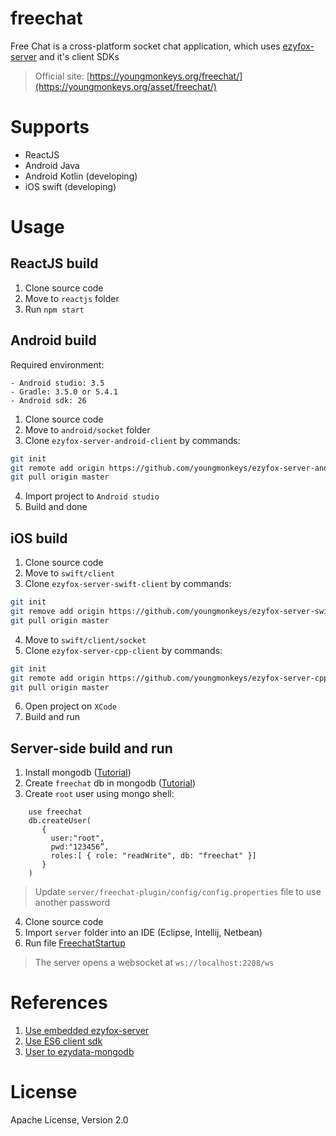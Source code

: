 # freechat
Free Chat is a cross-platform socket chat application, which uses [ezyfox-server](https://github.com/youngmonkeys/ezyfox-server) and it's client SDKs

> Official site: [https://youngmonkeys.org/freechat/](https://youngmonkeys.org/asset/freechat/)

# Supports

- ReactJS
- Android Java
- Android Kotlin (developing)
- iOS swift (developing)

# Usage

## ReactJS build
 
 1. Clone source code
 2. Move to ```reactjs``` folder
 3. Run ```npm start```
 
## Android build
 
 Required environment:
 
 ```
 - Android studio: 3.5
 - Gradle: 3.5.0 or 5.4.1
 - Android sdk: 26
 ```
 
 1. Clone source code
 2. Move to ```android/socket``` folder
 3. Clone ```ezyfox-server-android-client``` by commands:
 
 ```bash
git init
git remote add origin https://github.com/youngmonkeys/ezyfox-server-android-client.git
git pull origin master
```

4. Import project to ```Android studio```
5. Build and done

## iOS build

1. Clone source code
2. Move to ```swift/client```
3. Clone ```ezyfox-server-swift-client``` by commands:

```bash
git init
git remove add origin https://github.com/youngmonkeys/ezyfox-server-swift-client.git
git pull origin master
```

4. Move to ```swift/client/socket```
5. Clone ```ezyfox-server-cpp-client``` by commands:

```bash
git init
git remote add origin https://github.com/youngmonkeys/ezyfox-server-cpp-client.git
git pull origin master
``` 

6. Open project on ```XCode```
7. Build and run

## Server-side build and run

1. Install mongodb ([Tutorial](https://docs.mongodb.com/manual/administration/install-community/))
2. Create `freechat` db in mongodb ([Tutorial](https://www.mongodb.com/basics/create-database))
3. Create `root` user using mongo shell:
```
	use freechat
	db.createUser(
	   {
	     user:"root",
	     pwd:"123456”,
	     roles:[ { role: "readWrite", db: "freechat" }]
	   }
	)
```
> Update `server/freechat-plugin/config/config.properties` file to use another password
4. Clone source code
5. Import ```server``` folder into an IDE (Eclipse, Intellij, Netbean)
6. Run file [FreechatStartup](https://github.com/youngmonkeys/freechat/blob/master/server/freechat-startup/src/main/java/com/tvd12/freechat/FreechatStartup.java)
> The server opens a websocket at `ws://localhost:2208/ws`

# References
1. [Use embedded ezyfox-server](https://youngmonkeys.org/use-embedded-server/)
2. [Use ES6 client sdk](https://youngmonkeys.org/ezyfox-es6-client-sdk/)
3. [User to ezydata-mongodb](https://youngmonkeys.org/introduce-to-ezymongo/)

# License

Apache License, Version 2.0

